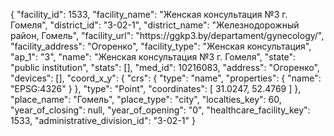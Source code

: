 {
    "facility_id": 1533,
    "facility_name": "Женская консультация №3 г. Гомеля",
    "district_id": "3-02-1",
    "district_name": "Железнодорожный район, Гомель",
    "facility_url": "https:\/\/ggkp3.by\/departament\/gynecology\/",
    "facility_address": "Огоренко",
    "facility_type": "Женская консультация",
    "ap_1": "3",
    "name": "Женская консультация №3 г. Гомеля",
    "state": "public institution",
    "stats": [],
    "med_id": 10216083,
    "address": "Огоренко",
    "devices": [],
    "coord_x_y": {
        "crs": {
            "type": "name",
            "properties": {
                "name": "EPSG:4326"
            }
        },
        "type": "Point",
        "coordinates": [
            31.0247,
            52.4769
        ]
    },
    "place_name": "Гомель",
    "place_type": "city",
    "localties_key": 60,
    "year_of_closing": null,
    "year_of_opening": "0",
    "healthcare_facility_key": 1533,
    "administrative_division_id": "3-02-1"
}